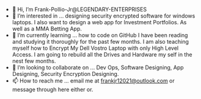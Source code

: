 - 👋 Hi, I’m Frank-Pollio-Jr@LEGENDARY-ENTERPRISES
- 👀 I’m interested in ... designing security encrypted software for windows laptops. I also want to design a web app for Investment Portfolios. As well as a MMA Betting App.
- 🌱 I’m currently learning ... how to code on GitHub I have been reading and studying it thoroughly for the past few months. I am also teaching myself how to Encrypt My Dell Vostro Laptop with only High Level Access. I am going to rebuild all the Drives and Hardware my self in the nest few months.
- 💞️ I’m looking to collaborate on ... Dev Ops, Software Designing, App Designing, Security Encryption Designing.
- 📫 How to reach me ... email me at frankjr12021@outlook.com or message through here either or.

<!---
LEGENDARY-ENTERPRISES/LEGENDARY-ENTERPRISES is a ✨ special ✨ repository because its `README.md` (this file) appears on your GitHub profile.
You can click the Preview link to take a look at your changes.
--->
